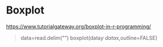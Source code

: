 # Boxplot
https://www.tutorialgateway.org/boxplot-in-r-programming/

>data=read.delim("")
>boxplot(data$y~data$x,outline=FALSE)





